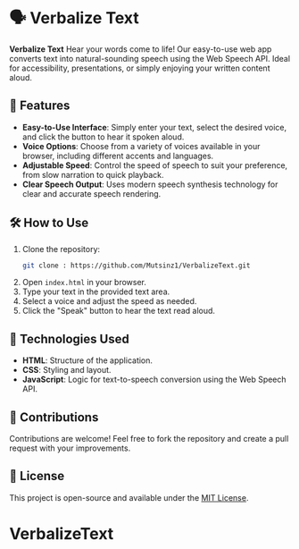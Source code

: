 # 🗣️ Verbalize Text

**Verbalize Text** Hear your words come to life! Our easy-to-use web app converts text into natural-sounding speech using the Web Speech API. Ideal for accessibility, presentations, or simply enjoying your written content aloud.

## 🚀 Features

- **Easy-to-Use Interface**: Simply enter your text, select the desired voice, and click the button to hear it spoken aloud.
- **Voice Options**: Choose from a variety of voices available in your browser, including different accents and languages.
- **Adjustable Speed**: Control the speed of speech to suit your preference, from slow narration to quick playback.
- **Clear Speech Output**: Uses modern speech synthesis technology for clear and accurate speech rendering.

## 🛠️ How to Use

1. Clone the repository:
   ```bash
   git clone : https://github.com/Mutsinz1/VerbalizeText.git
2. Open `index.html` in your browser.
3. Type your text in the provided text area.
4. Select a voice and adjust the speed as needed.
5. Click the "Speak" button to hear the text read aloud.

## 🧰  Technologies Used

- **HTML**: Structure of the application.
- **CSS**: Styling and layout.
- **JavaScript**: Logic for text-to-speech conversion using the Web Speech API.

## 🤝 Contributions

Contributions are welcome! Feel free to fork the repository and create a pull request with your improvements.

## 📜 License

This project is open-source and available under the [MIT License](LICENSE).
# VerbalizeText
